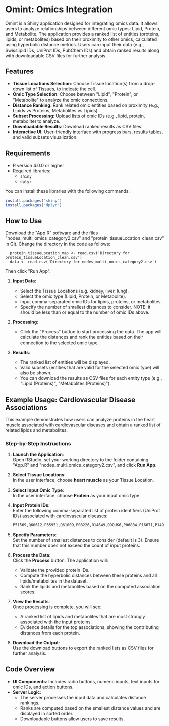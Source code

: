 # Omint: Omics Integration

Omint is a Shiny application designed for integrating omics data. It allows users to analyze relationships between different omic types: Lipid, Protein, and Metabolite. The application provides a ranked list of entities (proteins, lipids, or metabolites) based on their proximity to other omics, calculated using hyperbolic distance metrics. Users can input their data (e.g., Swisslipid IDs, UniProt IDs, PubChem IDs) and obtain ranked results along with downloadable CSV files for further analysis.

## Features
- **Tissue Locations Selection**: Choose Tissue location(s) from a drop-down list of Tissues, to indicate the cell.
- **Omic Type Selection**: Choose between "Lipid", "Protein", or "Metabolite" to analyze the omic connections.
- **Distance Ranking**: Rank related omic entities based on proximity (e.g., Lipids vs Proteins, Metabolites vs Lipids).
- **Subset Processing**: Upload lists of omic IDs (e.g., lipid, protein, metabolite) to analyze.
- **Downloadable Results**: Download ranked results as CSV files.
- **Interactive UI**: User-friendly interface with progress bars, results tables, and valid subsets visualization.

## Requirements
- R version 4.0.0 or higher
- Required libraries:
  - `shiny`
  - `dplyr`

You can install these libraries with the following commands:
```r
install.packages("shiny")
install.packages("dplyr")
```

## How to Use
Download the "App.R" software and the files "nodes_multi_omics_category2.csv" and "protein_tissueLocation_clean.csv" in Git. Change the directory in the code as follows:
      
      protein_tissueLocation_map <- read.csv('Directory for protein_tissueLocation_clean.csv')
      data <- read.csv('Directory for nodes_multi_omics_category2.csv')
      
Then click "Run App".
1. **Input Data**:
   - Select the Tissue Locations (e.g. kidney, liver, lung).
   - Select the omic type (Lipid, Protein, or Metabolite).
   - Input comma-separated omic IDs for lipids, proteins, or metabolites.
   - Specify the number of smallest distances to consider. NOTE: it should be less than or equal to the number of omic IDs above.

2. **Processing**:
   - Click the "Process" button to start processing the data. The app will calculate the distances and rank the entities based on their connection to the selected omic type.

3. **Results**:
   - The ranked list of entities will be displayed.
   - Valid subsets (entities that are valid for the selected omic type) will also be shown.
   - You can download the results as CSV files for each entity type (e.g., "Lipid (Proteins)", "Metabolites (Proteins)").

## Example Usage: Cardiovascular Disease Associations
This example demonstrates how users can analyze proteins in the heart muscle associated with cardiovascular diseases and obtain a ranked list of related lipids and metabolites.

### Step-by-Step Instructions
1. **Launch the Application**:  
   Open RStudio, set your working directory to the folder containing "App.R" and "nodes_multi_omics_category2.csv", and click **Run App**.

2. **Select Tissue Locations**:  
   In the user interface, choose **heart muscle** as your Tissue Location.

3. **Select Input Omic Type**:  
   In the user interface, choose **Protein** as your input omic type.

4. **Input Protein IDs**:  
   Enter the following comma-separated list of protein identifiers (UniProt IDs) associated with cardiovascular diseases:
   ```
   P51569,Q60612,P35951,Q61009,P08226,O14649,Q9QUK6,P06804,P16671,P14901
   ```

5. **Specify Parameters**:  
   Set the number of smallest distances to consider (default is 3). Ensure that this number does not exceed the count of input proteins.

6. **Process the Data**:  
   Click the **Process** button. The application will:
   - Validate the provided protein IDs.
   - Compute the hyperbolic distances between these proteins and all lipids/metabolites in the dataset.
   - Rank the lipids and metabolites based on the computed association scores.

7. **View the Results**:  
   Once processing is complete, you will see:
   - A ranked list of lipids and metabolites that are most strongly associated with the input proteins.
   - Evidence details for the top associations, showing the contributing distances from each protein.

8. **Download the Output**:  
   Use the download buttons to export the ranked lists as CSV files for further analysis.


## Code Overview
- **UI Components**: Includes radio buttons, numeric inputs, text inputs for omic IDs, and action buttons.
- **Server Logic**:
  - The server processes the input data and calculates distance rankings.
  - Ranks are computed based on the smallest distance values and are displayed in sorted order.
  - Downloadable buttons allow users to save results.

